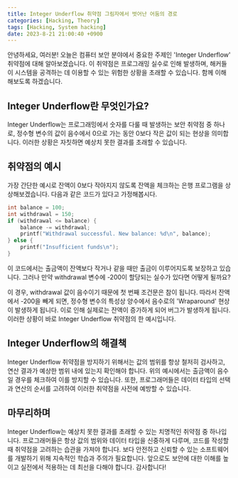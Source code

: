 ```yaml
---
title: Integer Underflow 취약점 그림자에서 벗어난 어둠의 경로
categories: [Hacking, Theory]
tags: [Hacking, System hacking]
date: 2023-8-21 21:00:40 +0900
---
```


안녕하세요, 여러분! 오늘은 컴퓨터 보안 분야에서 중요한 주제인 'Integer Underflow' 취약점에 대해 알아보겠습니다. 이 취약점은 프로그래밍 실수로 인해 발생하며, 해커들이 시스템을 공격하는 데 이용할 수 있는 위험한 상황을 초래할 수 있습니다. 함께 이해해보도록 하겠습니다.

## Integer Underflow란 무엇인가요?

Integer Underflow는 프로그래밍에서 숫자를 다룰 때 발생하는 보안 취약점 중 하나로, 정수형 변수의 값이 음수에서 0으로 가는 동안 0보다 작은 값이 되는 현상을 의미합니다. 이러한 상황은 자칫하면 예상치 못한 결과를 초래할 수 있습니다.

## 취약점의 예시

가장 간단한 예시로 잔액이 0보다 작아지지 않도록 잔액을 체크하는 은행 프로그램을 상상해보겠습니다. 다음과 같은 코드가 있다고 가정해봅시다.

```c
int balance = 100;
int withdrawal = 150;
if (withdrawal <= balance) {
    balance -= withdrawal;
    printf("Withdrawal successful. New balance: %d\n", balance);
} else {
    printf("Insufficient funds\n");
}
```

이 코드에서는 출금액이 잔액보다 작거나 같을 때만 출금이 이루어지도록 보장하고 있습니다. 그러나 만약 withdrawal 변수에 -200이 할당되는 실수가 있다면 어떻게 될까요?

이 경우, withdrawal 값이 음수이기 때문에 첫 번째 조건문은 참이 됩니다. 따라서 잔액에서 -200을 빼게 되면, 정수형 변수의 특성상 양수에서 음수로의 'Wraparound' 현상이 발생하게 됩니다. 이로 인해 실제로는 잔액이 증가하게 되어 버그가 발생하게 됩니다. 이러한 상황이 바로 Integer Underflow 취약점의 한 예시입니다.

## Integer Underflow의 해결책

Integer Underflow 취약점을 방지하기 위해서는 값의 범위를 항상 철저히 검사하고, 연산 결과가 예상한 범위 내에 있는지 확인해야 합니다. 위의 예시에서는 출금액이 음수일 경우를 체크하여 이를 방지할 수 있습니다. 또한, 프로그래머들은 데이터 타입의 선택과 연산의 순서를 고려하여 이러한 취약점을 사전에 예방할 수 있습니다.

## 마무리하며

Integer Underflow는 예상치 못한 결과를 초래할 수 있는 치명적인 취약점 중 하나입니다. 프로그래머들은 항상 값의 범위와 데이터 타입을 신중하게 다루며, 코드를 작성할 때 취약점을 고려하는 습관을 가져야 합니다. 보다 안전하고 신뢰할 수 있는 소프트웨어를 개발하기 위해 지속적인 학습과 주의가 필요합니다. 앞으로도 보안에 대한 이해를 높이고 실전에서 적용하는 데 최선을 다해야 합니다. 감사합니다!
